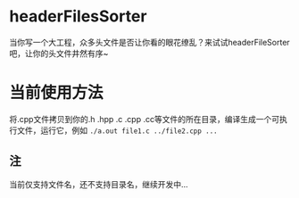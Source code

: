 # headerFilesSorter
当你写一个大工程，众多头文件是否让你看的眼花缭乱？来试试headerFileSorter吧，让你的头文件井然有序~
# 当前使用方法
将.cpp文件拷贝到你的.h .hpp .c .cpp .cc等文件的所在目录，编译生成一个可执行文件，运行它，例如 `./a.out file1.c ../file2.cpp ...`
## 注
当前仅支持文件名，还不支持目录名，继续开发中...
